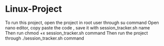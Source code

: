 # Linux-Project
To run this project, open the project in root user through su command
Open nano editor, copy paste the code , save it with session_tracker.sh name
Then run chmod +x session_tracker.sh command
Then run the project through ./session_tracker.sh command
